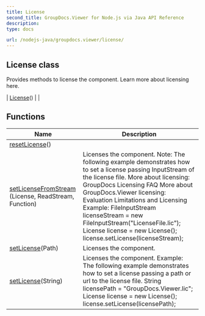 ```yaml
---
title: License
second_title: GroupDocs.Viewer for Node.js via Java API Reference
description: 
type: docs

url: /nodejs-java/groupdocs.viewer/license/
---
```


## License class

 Provides methods to license the component. Learn more about licensing here.
 
| [License](license)() |  |

## Functions

| Name | Description |
| --- | --- |
| [resetLicense](resetlicense)() |  |
| [setLicenseFromStream ](setlicense)(License, ReadStream, Function) | Licenses the component. Note: The following example demonstrates how to set a license passing InputStream of the license file. More about licensing: GroupDocs Licensing FAQ More about GroupDocs.Viewer licensing: Evaluation Limitations and Licensing Example: FileInputStream licenseStream = new FileInputStream("LicenseFile.lic"); License license = new License(); license.setLicense(licenseStream); |
| [setLicense](setlicense)(Path) | Licenses the component. |
| [setLicense](setlicense)(String) | Licenses the component. Example: The following example demonstrates how to set a license passing a path or url to the license file. String licensePath = "GroupDocs.Viewer.lic"; License license = new License(); license.setLicense(licensePath); |
